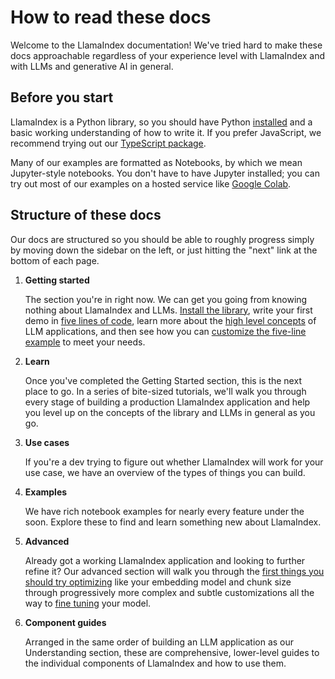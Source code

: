 # How to read these docs

Welcome to the LlamaIndex documentation! We've tried hard to make these docs approachable regardless of your experience level with LlamaIndex and with LLMs and generative AI in general.

## Before you start

LlamaIndex is a Python library, so you should have Python [installed](https://www.python.org/downloads/) and a basic working understanding of how to write it. If you prefer JavaScript, we recommend trying out our [TypeScript package](https://ts.llamaindex.ai/).

Many of our examples are formatted as Notebooks, by which we mean Jupyter-style notebooks. You don't have to have Jupyter installed; you can try out most of our examples on a hosted service like [Google Colab](https://colab.research.google.com/).

## Structure of these docs

Our docs are structured so you should be able to roughly progress simply by moving down the sidebar on the left, or just hitting the "next" link at the bottom of each page.

1. **Getting started**

   The section you're in right now. We can get you going from knowing nothing about LlamaIndex and LLMs. [Install the library](installation.md), write your first demo in [five lines of code](starter_example.md), learn more about the [high level concepts](concepts.md) of LLM applications, and then see how you can [customize the five-line example](customization.md) to meet your needs.
2. **Learn**

   Once you've completed the Getting Started section, this is the next place to go. In a series of bite-sized tutorials, we'll walk you through every stage of building a production LlamaIndex application and help you level up on the concepts of the library and LLMs in general as you go.
3. **Use cases**

   If you're a dev trying to figure out whether LlamaIndex will work for your use case, we have an overview of the types of things you can build.
4. **Examples**

   We have rich notebook examples for nearly every feature under the soon. Explore these to find and learn something new about LlamaIndex.
5. **Advanced**

   Already got a working LlamaIndex application and looking to further refine it? Our advanced section will walk you through the [first things you should try optimizing](../optimizing/basic_strategies/basic_strategies.md) like your embedding model and chunk size through progressively more complex and subtle customizations all the way to [fine tuning](../optimizing/fine-tuning/fine-tuning.md) your model.
6. **Component guides**

   Arranged in the same order of building an LLM application as our Understanding section, these are comprehensive, lower-level guides to the individual components of LlamaIndex and how to use them.
